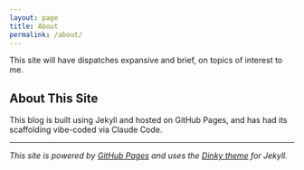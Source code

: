 ```yaml
---
layout: page
title: About
permalink: /about/
---
```


This site will have dispatches expansive and brief, on topics of interest to me.

## About This Site

This blog is built using Jekyll and hosted on GitHub Pages, and has had its scaffolding vibe-coded via Claude Code.

---

*This site is powered by [GitHub Pages](https://pages.github.com) and uses the [Dinky theme](https://pages-themes.github.io/dinky/) for Jekyll.*
